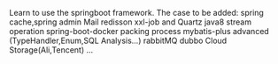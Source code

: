 Learn to use the springboot framework.
The case to be added:
spring cache,spring admin
Mail
redisson
xxl-job and Quartz
java8 stream operation
spring-boot-docker packing process
mybatis-plus advanced (TypeHandler,Enum,SQL Analysis...)
rabbitMQ
dubbo
Cloud Storage(Ali,Tencent)
...

